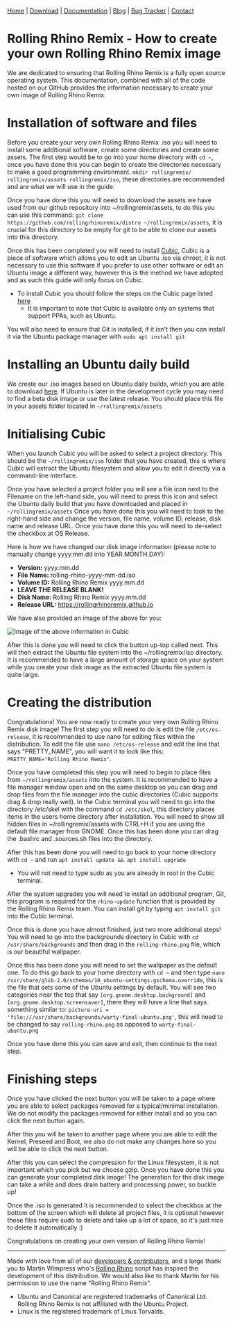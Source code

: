 <head>
  <link rel="shortcut icon" type="image/x-icon" href="https://raw.githubusercontent.com/MrBeeBenson/rrr-site/main/favicon.png" />
</head>

<div id="navigation">

<a href="https://rollingrhinoremix.github.io">Home</a> | <a href="https://rollingrhinoremix.github.io/download">Download</a> | <a href="https://rollingrhinoremix.github.io/docs">Documentation</a> | <a href="https://rollingrhinoremix.github.io/blog">Blog</a> | <a href="https://rollingrhinoremix.github.io/bugs">Bug Tracker</a> | <a href="https://rollingrhinoremix.github.io#contact">Contact</a>

</div>

# Rolling Rhino Remix - How to create your own Rolling Rhino Remix image

We are dedicated to ensuring that Rolling Rhino Remix is a fully open source operating system. This documentation, combined with all of the code hosted on our GitHub provides the information necessary to create your own image of Rolling Rhino Remix. 

# Installation of software and files

Before you create your very own Rolling Rhino Remix .iso you will need to install some additional software, create some directories and create some assets. The first step would be to go into your home directory with `cd ~`, once  you have done this you can begin to create the directories necessary to make a good programming environment. `mkdir rollingremix/ rollingremix/assets rollingremix/iso`, these directories are recommended and are what we will use in the guide. 

Once you have done this you will need to download the assets we have used from our github repository into ~/rollingremix/assets, to do this you can use this command: `git clone https://github.com/rollingrhinoremix/distro ~/rollingremix/assets`, it is crucial for this directory to be empty for git to be able to clone our assets into this directory. 

Once this has been completed you will need to install [Cubic](https://launchpad.net/cubic), Cubic is a piece of software which allows you to edit an Ubuntu .iso via chroot, it is not necessary to use this software if you prefer to use other software or edit an Ubuntu image a different way, however this is the method we have adopted and as such this guide will only focus on Cubic. 

- To install Cubic you should follow the steps on the Cubic page listed [here](https://launchpad.net/cubic)
    - It is important to note that Cubic is available only on systems that support PPAs, such as Ubuntu.

You will also need to ensure that Git is installed, if it isn't then you can install it via the Ubuntu package manager with `sudo apt install git`

# Installing an Ubuntu daily build

We create our .iso images based on Ubuntu daily builds, which you are able to download [here](https://cdimage.ubuntu.com/daily-live/current). If Ubuntu is later in the development cycle you may need to find a beta disk image or use the latest release. You should place this file in your assets folder located in `~/rollingremix/assets`

# Initialising Cubic

When you launch Cubic you will be asked to select a project directory. This should be the `~/rollingremix/iso` folder that you have created, this is where Cubic will extract the Ubuntu filesystem and allow you to edit it directly via a command-line interface. 

Once you have selected a project folder you will see a file icon next to the Filename on the left-hand side, you will need to press this icon and select the Ubuntu daily build that you have downloaded and placed in `~/rollingremix/assets` Once you have done this you will need to look to the right-hand side and change the version, file name, volume ID, release, disk name and release URL. Once you have done this you will need to de-select the checkbox at OS Release.

Here is how we have changed our disk image information (please note to manually change yyyy.mm.dd into YEAR.MONTH.DAY):
- **Version:** yyyy.mm.dd 
- **File Name:** rolling-rhino-yyyy-mm-dd.iso 
- **Volume ID:** Rolling Rhino Remix yyyy.mm.dd
- **LEAVE THE RELEASE BLANK!**
- **Disk Name:** Rolling Rhino Remix yyyy.mm.dd
- **Release URL:** https://rollingrhinoremix.github.io

We have also provided an image of the above for you:

![Image of the above information in Cubic](../assets/images/cubic-menu.png)

After this is done you will need to click the button up-top called next. This will then extract the Ubuntu file system into the ~/rollingremix/iso directory. It is recommended to have a large amount of storage space on your system while you create your disk image as the extracted Ubuntu file system is quite large.

# Creating the distribution

Congratulations! You are now ready to create your very own Rolling Rhino Remix disk image! The first step you will need to do is edit the file `/etc/os-release`, it is recommended to use nano for editing files within the distribution. To edit the file use `nano /etc/os-release` and edit the line that says "PRETTY_NAME", you will want it to look like this: `PRETTY_NAME="Rolling Rhino Remix"`.

Once you have completed this step you will need to begin to place files from `~/rollingremix/assets` into the system. It is recommended to have a file manager window open and on the same desktop so you can drag and drop files from the file manager into the cubic directories (Cubic supports drag & drop really well). In the Cubic terminal you will need to go into the directory /etc/skel with the command `cd /etc/skel`, this directory places items in the users home directory after installation. You will need to show all hidden files in ~/rollingremix/assets with CTRL+H if you are using the default file manager from GNOME. Once this has been done you can drag the .bashrc and .sources.sh files into the directory.

After this has been done you will need to go back to your home directory with `cd ~` and run `apt install update && apt install upgrade`

- You will not need to type sudo as you are already in root in the Cubic terminal. 

After the system upgrades you will need to install an additional program, Git, this program is required for the `rhino-update` function that is provided by the Rolling Rhino Remix team. You can install git by typing `apt install git` into the Cubic terminal. 

Once this is done you have almost finished, just two more additional steps! You will need to go into the backgrounds directory in Cubic with `cd /usr/share/backgrounds` and then drag in the `rolling-rhino.png` file, which is our beautiful wallpaper.

Once this has been done you will need to set the wallpaper as the default one. To do this go back to your home directory with `cd ~` and then type `nano /usr/share/glib-2.0/schemas/10_ubuntu-settings.gschema.override`, this is the file that sets some of the Ubuntu settings by default. You will see two categories near the top that say `[org.gnome.desktop.background]` and `[org.gnome.desktop.screensaver]`, there they will have a line that says something similar to: `picture-uri = 'file:///usr/share/backgrounds/warty-final-ubuntu.png'`, this will need to be changed to say `rolling-rhino.png` as opposed to `warty-final-ubuntu.png`

Once you have done this you can save and exit, then continue to the next step.

# Finishing steps

Once you have clicked the next button you will be taken to a page where you are able to select packages removed for a typical/minimal installation. We do not modify the packages removed for either install and so you can click the next button again.

After this you will be taken to another page where you are able to edit the Kernel, Preseed and Boot, we also do not make any changes here so you will be able to click the next button.

After this you can select the compression for the Linux filesystem, it is not important which you pick but we choose gzip. Once you have done this you can generate your completed disk image! The generation for the disk image can take a while and does drain battery and processing power, so buckle up!

Once the .iso is generated it is recommended to select the checkbox at the bottom of the screen which will delete all project files, it is optional however these files require sudo to delete and take up a lot of space, so it's just nice to delete it automatically :)

Congratulations on creating your own version of Rolling Rhino Remix!

<hr />

Made with love from all of our [developers & contributors](https://rollingrhinoremix.github.io/contributors.txt), and a large thank you to Martin Wimpress who's [Rolling Rhino](https://github.com/wimpysworld/rolling-rhino) script has inspired the development of this distribution. We would also like to thank Martin for his permission to use the name "Rolling Rhino Remix".

- Ubuntu and Canonical are registered trademarks of Canonical Ltd. Rolling Rhino Remix is not affiliated with the Ubuntu Project. 
- Linux is the registered trademark of Linus Torvalds.
